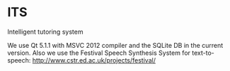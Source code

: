 ITS
===

Intelligent tutoring system

We use Qt 5.1.1 with MSVC 2012 compiler and the SQLite DB in the current version.
Also we use the Festival Speech Synthesis System for text-to-speech:
http://www.cstr.ed.ac.uk/projects/festival/